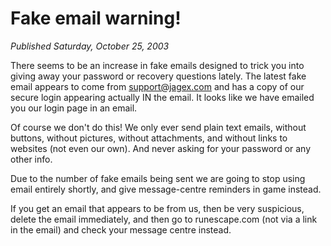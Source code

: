 # Fake email warning!
*Published Saturday, October 25, 2003*

There seems to be an increase in fake emails designed to trick you into giving away your password or recovery questions lately.
The latest fake email appears to come from support@jagex.com and has a copy of our secure login appearing actually IN the email. It looks like we have emailed you our login page in an email.

Of course we don't do this! We only ever send plain text emails, without buttons, without pictures, without attachments, and without links to websites (not even our own). And never asking for your password or any other info.

Due to the number of fake emails being sent we are going to stop using email entirely shortly, and give message-centre reminders in game instead.

If you get an email that appears to be from us, then be very suspicious, delete the email immediately, and then go to runescape.com (not via a link in the email) and check your message centre instead.